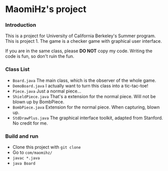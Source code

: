 # MaomiHz's project

### Introduction

This is a project for University of California Berkeley's Summer program. This is project 1. The game is a checker game with graphical user interface.

If you are in the same class, please __DO NOT__ copy my code. Writing the code is fun, so don't ruin the fun. 

### Class List

 - `Board.java` The main class, which is the observer of the whole game. 
 - `DemoBoard.java` I actually want to turn this class into a tic-tac-toe!
 - `Piece.java` Just a normal piece...
 - `ShieldPiece.java` That's a extension for the normal piece. Will not be blown up by BombPiece.
 - `BombPiece.java` Extension for the normal piece. When capturing, blown up.
 - `StdDrawPlus.java` The graphical interface toolkit, adapted from Stanford. No credit for me. 

### Build and run

 - Clone this project with `git clone`
 - Go to `com/maomihz/`
 - `javac *.java`
 - `java Board`


